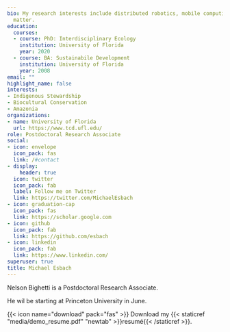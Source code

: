 ```yaml
---
bio: My research interests include distributed robotics, mobile computing and programmable
  matter.
education:
  courses:
  - course: PhD: Interdisciplinary Ecology
    institution: University of Florida
    year: 2020
  - course: BA: Sustainabile Development
    institution: University of Florida
    year: 2008
email: ""
highlight_name: false
interests:
- Indigenous Stewardship
- Biocultural Conservation
- Amazonia
organizations:
- name: University of Florida
  url: https://www.tcd.ufl.edu/
role: Postdoctoral Research Associate
social:
- icon: envelope
  icon_pack: fas
  link: /#contact
- display:
    header: true
  icon: twitter
  icon_pack: fab
  label: Follow me on Twitter
  link: https://twitter.com/MichaelEsbach
- icon: graduation-cap
  icon_pack: fas
  link: https://scholar.google.com
- icon: github
  icon_pack: fab
  link: https://github.com/esbach
- icon: linkedin
  icon_pack: fab
  link: https://www.linkedin.com/
superuser: true
title: Michael Esbach
---
```


Nelson Bighetti is a Postdoctoral Research Associate. 

He wil be starting at Princeton University in June. 

{{< icon name="download" pack="fas" >}} Download my {{< staticref "media/demo_resume.pdf" "newtab" >}}resumé{{< /staticref >}}.
